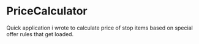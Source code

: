 # PriceCalculator

Quick application i wrote to calculate price of stop items based on special offer rules that get loaded.
